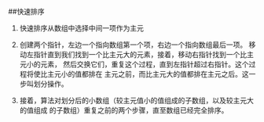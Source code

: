 ##快速排序

1. 快速排序从数组中选择中间一项作为主元
2. 创建两个指针，左边一个指向数组第一个项，右边一个指向数组最后一项。
移动左指针直到我们找到一个比主元大的元素，接着，移动右指针找到一个比主元小的元素，
然后交换它们，重复这个过程，直到左指针超过右指针。这个过程将使比主元小的值都排在
主元之前，而比主元大的值都排在主元之后。这一步叫划分操作。  

3. 接着，算法对划分后的小数组（较主元值小的值组成的子数组，以及较主元大的值组成
的子数组）重复之前的两个步骤，直至数组已经完全排序。

